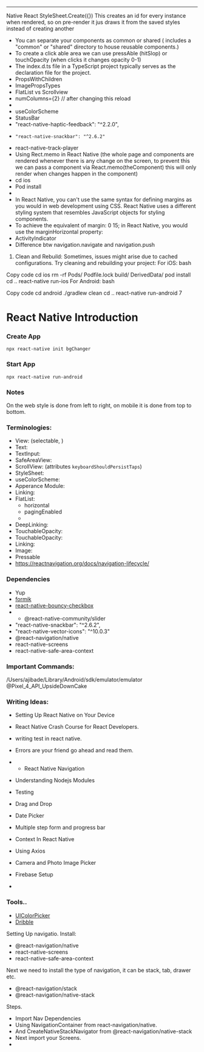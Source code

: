 ---

Native React StyleSheet.Create({})
This creates an id for every instance when rendered, so on pre-render it jus draws it from the saved styles instead of creating another

- You can separate your components as common or shared ( includes a "common" or "shared" directory to house reusable components.)
- To create a click able area we can use pressAble (hitSlop) or touchOpacity (when clicks it changes opacity 0-1)
- The index.d.ts file in a TypeScript project typically serves as the declaration file for the project.
- PropsWithChildren
- ImagePropsTypes
- FlatList vs Scrollview
- <FlatList/> numColumns={2} // after changing this reload
-
- useColorScheme
- StatusBar
- "react-native-haptic-feedback": "^2.2.0",
-     "react-native-snackbar": "^2.6.2"
- react-native-track-player
- Using Rect.memo in React Native (the whole page and components are rendered whenever there is any change on the screen, to prevent this we can pass a component via React.memo(theComponent) this will only render when changes happen in the component)
- cd ios
- Pod install
- <Text onnPress>
- In React Native, you can't use the same syntax for defining margins as you would in web development using CSS. React Native uses a different styling system that resembles JavaScript objects for styling components.
- To achieve the equivalent of margin: 0 15; in React Native, you would use the marginHorizontal property:
- ActivityIndicator
- Difference btw navigation.navigate and navigation.push

1. Clean and Rebuild:
   Sometimes, issues might arise due to cached configurations. Try cleaning and rebuilding your project:
   For iOS:
   bash

Copy code
cd ios rm -rf Pods/ Podfile.lock build/ DerivedData/ pod install cd .. react-native run-ios
For Android:
bash

Copy code
cd android ./gradlew clean cd .. react-native run-android
7

# React Native Introduction

### Create App

`npx react-native init bgChanger`

### Start App

`npx react-native run-android`

### Notes

On the web style is done from left to right, on mobile it is done from top to bottom.

### Terminologies:

- View: (selectable, )
- Text:
- TextInput:
- SafeAreaView:
- ScrollView: (attributes `keyboardShouldPersistTaps`)
- StyleSheet:
- useColorScheme:
- Apperance Module:
- Linking:
- FlatList:
   - horizontal
   - pagingEnabled
   -
- DeepLinking:
- TouchableOpacity:
- TouchableOpacity:
- Linking:
- Image:
- Pressable
- https://reactnavigation.org/docs/navigation-lifecycle/

### Dependencies

- Yup
- [formik](https://formik.org/docs/overview)
- [react-native-bouncy-checkbox](https://react-native-bouncy-checkbox.com)
- - @react-native-community/slider
- "react-native-snackbar": "^2.6.2",
- "react-native-vector-icons": "^10.0.3"
- @react-navigation/native
- react-native-screens
- react-native-safe-area-context

### Important Commands:

/Users/ajibade/Library/Android/sdk/emulator/emulator @Pixel_4_API_UpsideDownCake

### Writing Ideas:

- Setting Up React Native on Your Device
- React Native Crash Course for React Developers.
- writing test in react native.
- Errors are your friend go ahead and read them.
- - React Native Navigation
- Understanding Nodejs Modules
- Testing
- Drag and Drop
- Date Picker
- Multiple step form and progress bar
- Context In React Native
- Using Axios
- Camera and Photo Image Picker
- Firebase Setup

- <!-- style={styles.container} -->

### Tools..

- [UIColorPicker](https://www.uicolorpicker.learncodeonline.in/)
- [Dribble](https://www.dribble.com)

Setting Up navigatio.
Install:

- @react-navigation/native
- react-native-screens
- react-native-safe-area-context

Next we need to install the type of navigation, it can be stack, tab, drawer etc.

- @react-navigation/stack
- @react-navigation/native-stack

Steps.

- Import Nav Dependencies
- Using NavigationContainer from react-navigation/native.
- And CreateNativeStackNavigator from @react-navigation/native-stack
- Next import your Screens.
-
